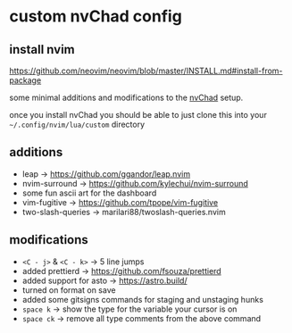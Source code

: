 # custom nvChad config

## install nvim
https://github.com/neovim/neovim/blob/master/INSTALL.md#install-from-package

some minimal additions and modifications to the [nvChad](https://nvchad.com/)
setup.

once you install nvChad you should be able to just clone this into your
`~/.config/nvim/lua/custom` directory

## additions

- leap -> https://github.com/ggandor/leap.nvim
- nvim-surround -> https://github.com/kylechui/nvim-surround
- some fun ascii art for the dashboard
- vim-fugitive -> https://github.com/tpope/vim-fugitive
- two-slash-queries -> marilari88/twoslash-queries.nvim

## modifications

- `<C - j>` & `<C - k>` -> 5 line jumps
- added prettierd -> https://github.com/fsouza/prettierd
- added support for asto -> https://astro.build/
- turned on format on save
- added some gitsigns commands for staging and unstaging hunks
- `space k` -> show the type for the variable your cursor is on
- `space ck` -> remove all type comments from the above command
